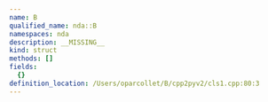 ```yaml
---
name: B
qualified_name: nda::B
namespaces: nda
description: __MISSING__
kind: struct
methods: []
fields:
  {}
definition_location: /Users/oparcollet/B/cpp2pyv2/cls1.cpp:80:3
---
```


